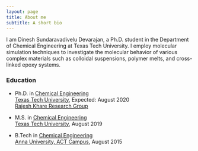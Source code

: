 ```yaml
---
layout: page
title: About me
subtitle: A short bio
---
```


I am Dinesh Sundaravadivelu Devarajan, a Ph.D. student in the Department of Chemical Engineering at Texas Tech University.  I employ molecular simulation techniques to investigate the molecular behavior of various complex materials such as colloidal suspensions, polymer melts, and cross-linked epoxy systems.

### Education

* Ph.D. in [Chemical Engineering](https://www.depts.ttu.edu/che/)  
  [Texas Tech University](https://www.ttu.edu/), Expected: August 2020  
  [Rajesh Khare Research Group](http://www.depts.ttu.edu/che/groups/kharegroup/)

* M.S. in [Chemical Engineering](https://www.depts.ttu.edu/che/)  
  [Texas Tech University](https://www.ttu.edu/), August 2019  

* B.Tech in [Chemical Engineering](http://chemactech.edu.in/)  
  [Anna University, ACT Campus](https://www.annauniv.edu/act/index.html), August 2015  
